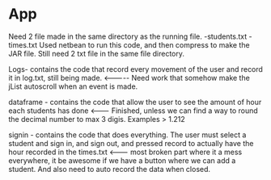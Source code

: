 # App
Need 2 file made in the same directory as the running file.
-students.txt
-times.txt
Used netbean to run this code, and then compress to make the JAR file. Still need 2 txt file in the same file directory.

Logs- contains the code that record every movement of the user and record it in log.txt, still being made. <----- Need work that somehow make the jList autoscroll when an event is made.

dataframe - contains the code that allow the user to see the amount of hour each students has done <--- Finished, unless we can find a way to round the decimal number to max 3 digis. Examples > 1.212

signin - contains the code that does everything. The user must select a student and sign in, and sign out, and pressed record to actually have the hour recorded in the times.txt <--- most broken part where it a mess everywhere, it be awesome if we have a button where we can add a student. And also need to auto record the data when closed.

